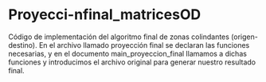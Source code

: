 # Proyecci-nfinal_matricesOD
Código de implementación del algoritmo final de zonas colindantes (origen-destino).
En el archivo llamado proyección final se declaran las funciones necesarias, y en el documento main_proyeccion_final llamamos a dichas funciones y introducimos el archivo original para generar nuestro resultado final.
